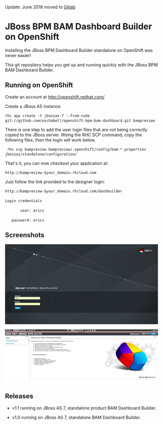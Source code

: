 Update: June 2018 moved to [Gitlab](https://gitlab.com/eschabell/openshift-bpm-bam-dashboard)


JBoss BPM BAM Dashboard Builder on OpenShift 
============================================
Installing the JBoss BPM Dashboard Builder standalone on OpenShift was never easier!

This git repository helps you get up and running quickly with the JBoss BPM BAM Dashboard Builder.


Running on OpenShift
----------------------

Create an account at http://openshift.redhat.com/

Create a JBoss AS instance

    rhc app create -t jbossas-7 --from-code git://github.com/eschabell/openshift-bpm-bam-dashboard.git bampreview

There is one step to add the user login files that are not being correctly copied to the JBoss server. Wsing the RHC SCP command, copy the following files, then the login will work below.

     rhc scp bampreview bampreview/.openshift/config/bam-*.properties jbossas/standalone/configuration/

That's it, you can now checkout your application at:

    http://bampreview-$your_domain.rhcloud.com     

Just follow the link provided to the designer login:

    http://bampreview-$your_domain.rhcloud.com/dashbuilder

    Login credentials

           user: erics

       password: erics


Screenshots
-----------

![BAM Dashbuilder](/images/login.png "Login")

![BAM Dashboard](/images/dashboard.png "Dashboard")


Releases
---------

- v1.1 running on JBoss AS 7, standalone product BAM Dashboard Builder.

- v1.0 running on JBoss AS 7, standalone BAM Dashboard Builder.

